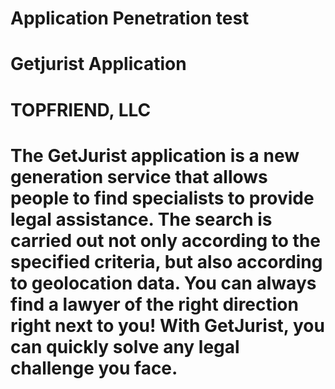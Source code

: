 # Application Penetration test

# Getjurist Application

# TOPFRIEND, LLC

# The GetJurist application is a new generation service that allows people to find specialists to provide legal assistance. The search is carried out not only according to the specified criteria, but also according to geolocation data. You can always find a lawyer of the right direction right next to you! With GetJurist, you can quickly solve any legal challenge you face.

